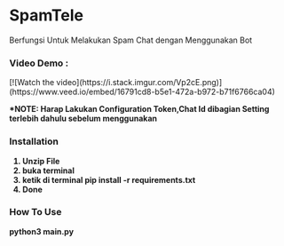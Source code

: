# SpamTele
Berfungsi Untuk Melakukan Spam Chat dengan Menggunakan Bot

<h3>Video Demo :</h3>
[![Watch the video](https://i.stack.imgur.com/Vp2cE.png)](https://www.veed.io/embed/16791cd8-b5e1-472a-b972-b71f6766ca04)

<b>*NOTE: Harap Lakukan Configuration Token,Chat Id dibagian Setting terlebih dahulu sebelum menggunakan<b>
<br>
<h3>Installation</h3>
<ol>
  <li>Unzip File</li>
  <li>buka terminal</li>
  <li>ketik di terminal pip install -r requirements.txt</li>
  <li>Done</li>
</ol>

<h3>How To Use</h3>
<p>python3 main.py</p>
